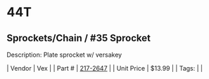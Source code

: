 # 44T
## Sprockets/Chain / #35 Sprocket
Description: 	Plate sprocket w/ versakey 

| Vendor | Vex | 
| Part # | [217-2647](http://www.vexrobotics.com/vexpro/motion/sprockets-and-chain/35-sprockets.html) | 
| Unit Price | $13.99 | 
| Tags: |  | 
